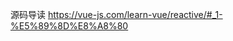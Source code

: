 <!--
 * @Author: your name
 * @Date: 2021-01-06 11:29:56
 * @LastEditTime: 2021-01-06 11:30:25
 * @LastEditors: Please set LastEditors
 * @Description: In User Settings Edit
 * @FilePath: \learn\vue2.0相关\vue-dev2.6.11\笔记.md
-->
源码导读
https://vue-js.com/learn-vue/reactive/#_1-%E5%89%8D%E8%A8%80
